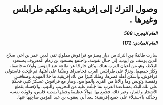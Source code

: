 <h1 dir="rtl">وصول الترك إلى إفريقية وملكهم طرابلس وغيرها .</h1>

<h5 dir="rtl">العام الهجري:  568

العام الميلادي: 1172

</h5>

<p dir="rtl">سارت طائفةٌ مِن الترك من ديارِ مِصرَ مع قراقوش مملوكِ تقي الدين عمر بن أخي صلاح الدين يوسف بن أيوب، إلى جبال نفوسة، واجتمع بمسعود بن زمام المعروف بمسعود البلاط، وهو من أعيان العرب هناك، وكان خارجًا عن طاعة عبدِ المؤمن وأولاده، فاتفقا، وكثُرَ جمعهما، ونزلا على طرابلس الغرب فحاصراها وضَيَّقا على أهلها، ثم فُتِحَت فاستولى قراقوش، وأسكن أهلَه قصرها، وملك كثيرًا من بلاد إفريقية ما خلا المهدية وصفاقس وقفصة وتونس وما والاها من القرى والمواضع، وصار مع قراقوش عسكرٌ كثير، فحكَمَ على تلك البلاد بمساعدة العربِ بما جُبِلَت عليه من التخريبِ والنهب، والإفساد بقطع الأشجار والثمار، وغير ذلك، فجمع بها أموالًا عظيمةً وجعلها بمدينة قابس، وقَوِيَت نفسه وحَدَّثَته بالاستيلاء على جميع إفريقية؛ لبعد أبي يعقوب بن عبد المؤمن صاحِبِها عنها.</p></br>
